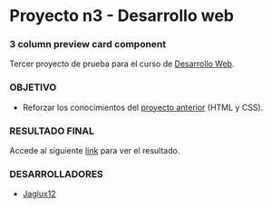 # Proyecto n3 - Desarrollo web

### 3 column preview card component

Tercer proyecto de prueba para el curso de [Desarrollo Web](https://streaming.itcarg.com/capacitaciones/desarrollo-web).

### **OBJETIVO**

* Reforzar los conocimientos del [proyecto anterior](https://github.com/jaglux12/prod-prview-card-component) (HTML y CSS).

### **RESULTADO FINAL**

Accede al siguiente [link](https://3col-prview-card-component.vercel.app/) para ver el resultado.

### **DESARROLLADORES**

* [Jaglux12](https://www.github.com/jaglux12)